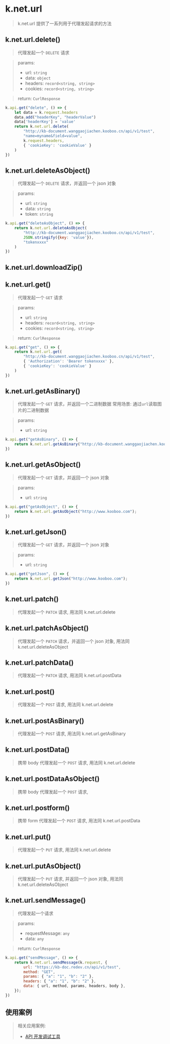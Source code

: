 # k.net.url

> k.net.url 提供了一系列用于代理发起请求的方法

## k.net.url.delete()
> 代理发起一个 `DELETE` 请求

> params:
> - url: `string`
> - data: `object`
> - headers: `record<string, string>`
> - cookies: `record<string, string>`

> return: `CurlResponse`

```js
k.api.get("delete", () => {
    let data = k.request.headers
    data.add("headerKey", "headerValue")
    data['headerKey'] = 'value'
    return k.net.url.delete(
        "http://kb-document.wanggaojiachen.kooboo.cn/api/v1/test",
        "name=myname&field=value",
        k.request.headers,
        { 'cookieKey': 'cookieValue' }
    )
})

```

## k.net.url.deleteAsObject()
> 代理发起一个 `DELETE` 请求，并返回一个 json 对象

> params:
> - url: `string`
> - data: `string`
> - token: `string`

```js
k.api.get("deleteAsObject", () => {
    return k.net.url.deleteAsObject(
        "http://kb-document.wanggaojiachen.kooboo.cn/api/v1/test",
        JSON.stringify({key: 'value'}),
        "tokenxxxx"
    )
})
```

## k.net.url.downloadZip()

## k.net.url.get()
> 代理发起一个 `GET` 请求

> params:
> - url: `string`
> - headers: `record<string, string>`
> - cookies: `record<string, string>`

> return: `CurlResponse`

```js
k.api.get("get", () => {
    return k.net.url.get(
        "http://kb-document.wanggaojiachen.kooboo.cn/api/v1/test",
        { 'Authorization': 'Bearer tokenxxxx' },
        { 'cookieKey': 'cookieValue' }
    )
})
```

## k.net.url.getAsBinary() <Badge type="higher" text="常用" />
> 代理发起一个 `GET` 请求，并返回一个二进制数据
> 常用场景: 通过`url`读取图片的二进制数据

> params:
> - url: `string`

```js
k.api.get("getAsBinary", () => {
    return k.net.url.getAsBinary("http://kb-document.wanggaojiachen.kooboo.cn/__kb/kfile/empty.png")
})
```

## k.net.url.getAsObject()
> 代理发起一个 `GET` 请求，并返回一个 json 对象

> params:
> - url: `string`

```js
k.api.get("getAsObject", () => {
    return k.net.url.getAsObject("http://www.kooboo.com");
})
```

## k.net.url.getJson()
> 代理发起一个 `GET` 请求，并返回一个 json 对象

> params:
> - url: `string` 

```js
k.api.get("getJson", () => {
    return k.net.url.getJson("http://www.kooboo.com");
})
```

## k.net.url.patch()
> 代理发起一个 `PATCH` 请求, 用法同 k.net.url.delete

## k.net.url.patchAsObject()
> 代理发起一个 `PATCH` 请求，并返回一个 json 对象, 用法同 k.net.url.deleteAsObject

## k.net.url.patchData()
> 代理发起一个 `PATCH` 请求, 用法同 k.net.url.postData

## k.net.url.post()
> 代理发起一个 `POST` 请求, 用法同 k.net.url.delete 

## k.net.url.postAsBinary()
> 代理发起一个 `POST` 请求, 用法同 k.net.url.getAsBinary

## k.net.url.postData()
> 携带 body 代理发起一个 `POST` 请求, 用法同 k.net.url.delete

## k.net.url.postDataAsObject()
> 携带 body 代理发起一个 `POST` 请求, 

## k.net.url.postform()
> 携带 form 代理发起一个 `POST` 请求, 用法同 k.net.url.postData

## k.net.url.put()
> 代理发起一个 `PUT` 请求, 用法同 k.net.url.delete

## k.net.url.putAsObject()
> 代理发起一个 `PUT` 请求, 并返回一个 json 对象, 用法同 k.net.url.deleteAsObject

## k.net.url.sendMessage() <Badge type="higher" text="推荐" />
> 代理发起一个请求

> params:
> - requestMessage: `any`
> - data: `any`

> return: `CurlResponse`

```js
k.api.get("sendMessage", () => {
    return k.net.url.sendMessage(k.request, {
        url: "https://kb-doc.redev.cn/api/v1/test",
        method: "GET",
        params: { "a": "1", "b": "2" },
        headers: { "a": "1", "b": "2" },
        data: { url, method, params, headers, body },
    });
})
```

## 使用案例
> 相关应用案例:
> - [API 开发调试工具](https://www.kooboo.cn/_Admin/template/detail?templateId=4387afd1-36cc-47f9-a6f8-99f6236176a1)